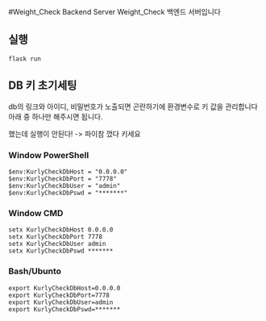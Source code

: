 #Weight_Check Backend Server
Weight_Check 백엔드 서버입니다

## 실행
```shell
flask run
```

## DB 키 초기세팅
db의 링크와 아이디, 비밀번호가 노출되면 곤란하기에 환경변수로 키 값을 관리합니다
아래 중 하나만 해주시면 됩니다.

했는데 실행이 안된다! -> 파이참 껐다 키세요

### Window PowerShell
```shell
$env:KurlyCheckDbHost = "0.0.0.0"
$env:KurlyCheckDbPort = "7778"
$env:KurlyCheckDbUser = "admin"
$env:KurlyCheckDbPswd = "*******"
```

### Window CMD
```shell
setx KurlyCheckDbHost 0.0.0.0
setx KurlyCheckDbPort 7778
setx KurlyCheckDbUser admin
setx KurlyCheckDbPswd *******
```

### Bash/Ubunto
```shell
export KurlyCheckDbHost=0.0.0.0
export KurlyCheckDbPort=7778
export KurlyCheckDbUser=admin
export KurlyCheckDbPswd=*******
```
